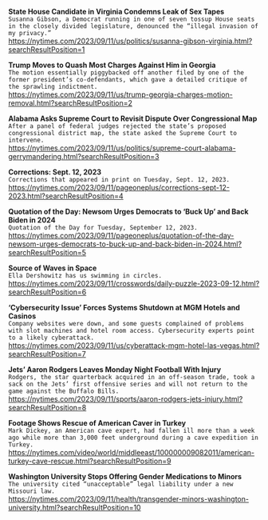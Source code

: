**State House Candidate in Virginia Condemns Leak of Sex Tapes**\
`Susanna Gibson, a Democrat running in one of seven tossup House seats in the closely divided legislature, denounced the “illegal invasion of my privacy.”`\
https://nytimes.com/2023/09/11/us/politics/susanna-gibson-virginia.html?searchResultPosition=1

**Trump Moves to Quash Most Charges Against Him in Georgia**\
`The motion essentially piggybacked off another filed by one of the former president’s co-defendants, which gave a detailed critique of the sprawling indictment.`\
https://nytimes.com/2023/09/11/us/trump-georgia-charges-motion-removal.html?searchResultPosition=2

**Alabama Asks Supreme Court to Revisit Dispute Over Congressional Map**\
`After a panel of federal judges rejected the state’s proposed congressional district map, the state asked the Supreme Court to intervene.`\
https://nytimes.com/2023/09/11/us/politics/supreme-court-alabama-gerrymandering.html?searchResultPosition=3

**Corrections: Sept. 12, 2023**\
`Corrections that appeared in print on Tuesday, Sept. 12, 2023.`\
https://nytimes.com/2023/09/11/pageoneplus/corrections-sept-12-2023.html?searchResultPosition=4

**Quotation of the Day: Newsom Urges Democrats to ‘Buck Up’ and Back Biden in 2024**\
`Quotation of the Day for Tuesday, September 12, 2023.`\
https://nytimes.com/2023/09/11/pageoneplus/quotation-of-the-day-newsom-urges-democrats-to-buck-up-and-back-biden-in-2024.html?searchResultPosition=5

**Source of Waves in Space**\
`Ella Dershowitz has us swimming in circles.`\
https://nytimes.com/2023/09/11/crosswords/daily-puzzle-2023-09-12.html?searchResultPosition=6

**‘Cybersecurity Issue’ Forces Systems Shutdown at MGM Hotels and Casinos**\
`Company websites were down, and some guests complained of problems with slot machines and hotel room access. Cybersecurity experts point to a likely cyberattack.`\
https://nytimes.com/2023/09/11/us/cyberattack-mgm-hotel-las-vegas.html?searchResultPosition=7

**Jets’ Aaron Rodgers Leaves Monday Night Football With Injury**\
`Rodgers, the star quarterback acquired in an off-season trade, took a sack on the Jets’ first offensive series and will not return to the game against the Buffalo Bills.`\
https://nytimes.com/2023/09/11/sports/aaron-rodgers-jets-injury.html?searchResultPosition=8

**Footage Shows Rescue of American Caver in Turkey**\
`Mark Dickey, an American cave expert, had fallen ill more than a week ago while more than 3,000 feet underground during a cave expedition in Turkey.`\
https://nytimes.com/video/world/middleeast/100000009082011/american-turkey-cave-rescue.html?searchResultPosition=9

**Washington University Stops Offering Gender Medications to Minors**\
`The university cited “unacceptable” legal liability under a new Missouri law.`\
https://nytimes.com/2023/09/11/health/transgender-minors-washington-university.html?searchResultPosition=10

